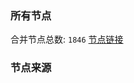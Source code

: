 ### 所有节点
合并节点总数: `1846`
[节点链接](https://raw.githubusercontent.com/rzhy1/11/master/sub/sub_merge_base64.txt)

### 节点来源